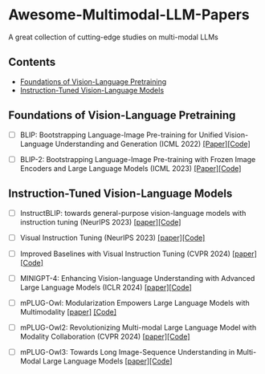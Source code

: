 # Awesome-Multimodal-LLM-Papers
A great collection of cutting-edge studies on multi-modal LLMs

## Contents
- [Foundations of Vision-Language Pretraining](#Foundations-of-Vision-Language-Pretraining)
- [Instruction-Tuned Vision-Language Models](#Instruction-Tuned-Vision-Language-Models)

 
## Foundations of Vision-Language Pretraining 

 - [ ] BLIP: Bootstrapping Language-Image Pre-training for Unified Vision-Language Understanding and Generation (ICML 2022) [[Paper]](https://proceedings.mlr.press/v162/li22n/li22n.pdf)[[Code]](https://github.com/salesforce/BLIP) 

- [ ] BLIP-2: Bootstrapping Language-Image Pre-training with Frozen Image Encoders and Large Language Models (ICML 2023) [[Paper]](https://proceedings.mlr.press/v202/li23q/li23q.pdf)[[Code]](https://github.com/salesforce/LAVIS/tree/main/projects/blip2)


## Instruction-Tuned Vision-Language Models

- [ ] InstructBLIP: towards general-purpose vision-language models with instruction tuning (NeurIPS 2023) [[paper]](https://arxiv.org/pdf/2305.06500)[[Code]](https://github.com/salesforce/LAVIS/tree/main/projects/instructblip)

- [ ] Visual Instruction Tuning (NeurIPS 2023) [[paper]](https://arxiv.org/pdf/2304.08485)[[Code]](https://github.com/haotian-liu/LLaVA) 

- [ ] Improved Baselines with Visual Instruction Tuning (CVPR 2024) [[paper]](https://openaccess.thecvf.com/content/CVPR2024/papers/Liu_Improved_Baselines_with_Visual_Instruction_Tuning_CVPR_2024_paper.pdf)[[Code]](https://github.com/haotian-liu/LLaVA)

- [ ] MINIGPT-4: Enhancing Vision-language Understanding with Advanced Large Language Models (ICLR 2024) [[paper]](https://openreview.net/pdf?id=1tZbq88f27)[[Code]](https://github.com/Vision-CAIR/MiniGPT-4)

- [ ] mPLUG-Owl: Modularization Empowers Large Language Models with Multimodality [[paper]](https://arxiv.org/pdf/2304.14178) [[Code]](https://github.com/X-PLUG/mPLUG-Owl)

- [ ] mPLUG-Owl2: Revolutionizing Multi-modal Large Language Model with Modality Collaboration (CVPR 2024) [[paper]](https://openaccess.thecvf.com/content/CVPR2024/papers/Ye_mPLUG-Owl2_Revolutionizing_Multi-modal_Large_Language_Model_with_Modality_Collaboration_CVPR_2024_paper.pdf)[[Code]](https://github.com/X-PLUG/mPLUG-Owl/tree/main/mPLUG-Owl2)

- [ ] mPLUG-Owl3: Towards Long Image-Sequence Understanding in Multi-Modal Large Language Models [[paper]](hhttps://arxiv.org/pdf/2408.04840)[[Code]](https://github.com/X-PLUG/mPLUG-Owl)


